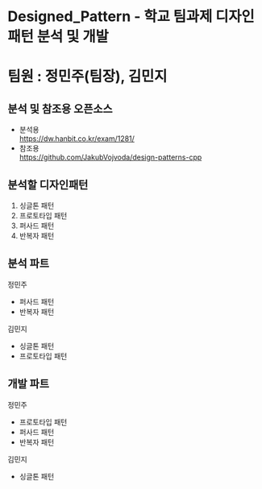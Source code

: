 # Designed_Pattern - 학교 팀과제 디자인 패턴 분석 및 개발       
   
# 팀원 : 정민주(팀장), 김민지   
   
## 분석 및 참조용 오픈소스   
- 분석용   
https://dw.hanbit.co.kr/exam/1281/
- 참조용     
https://github.com/JakubVojvoda/design-patterns-cpp

## 분석할 디자인패턴   

1. 싱글톤 패턴
2. 프로토타입 패턴
3. 퍼사드 패턴
4. 반복자 패턴

## 분석 파트   
정민주   
* 퍼사드 패턴
* 반복자 패턴

김민지   
* 싱글톤 패턴
* 프로토타입 패턴
   
## 개발 파트   
정민주   
* 프로토타입 패턴
* 퍼사드 패턴
* 반복자 패턴
     
김민지
* 싱글톤 패턴
